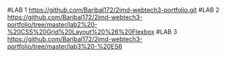 #LAB 1
https://github.com/Baribal172/2imd-webtech3-portfolio.git
#LAB 2
https://github.com/Baribal172/2imd-webtech3-portfolio/tree/master/lab2%20-%20CSS%20Grid%20Layout%20%26%20Flexbox
#LAB 3
https://github.com/Baribal172/2imd-webtech3-portfolio/tree/master/lab3%20-%20ES6